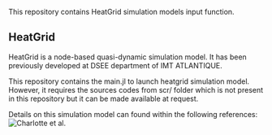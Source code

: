 This repository contains HeatGrid simulation models input function.

## HeatGrid

HeatGrid is a node-based quasi-dynamic simulation model. It has been previously developed at DSEE department of IMT ATLANTIQUE.

This repository contains the main.jl to launch heatgrid simulation model. However, it requires the sources codes from scr/ folder which is not present in this repository but it can be made available at request.

Details on this simulation model can found within the following references: ![Charlotte et al.](https://www.researchgate.net/publication/281533910_Integrated_models_for_evaluation_of_local_actions_for_the_reduction_of_greenhouse_gases_emissions_HeatGrid_an_energy_simulation_model_for_a_strategic_management_of_district_heating_networks)